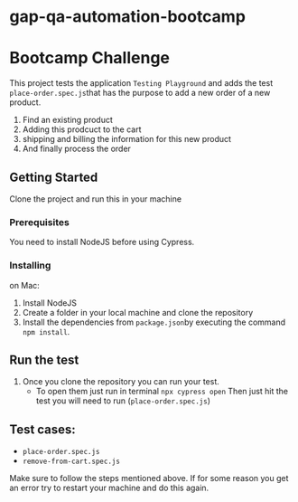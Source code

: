 # gap-qa-automation-bootcamp

# Bootcamp Challenge

This project tests the application `Testing Playground` and adds the test `place-order.spec.js`that has the purpose to add a new order of a new product.



1. Find an existing product
2. Adding this prodcuct to the cart 
3. shipping and billing the information for this new product
4. And finally process the order

## Getting Started

Clone the project and run this in your machine

### Prerequisites

You need to install NodeJS before using Cypress. 

### Installing

on Mac:

1. Install NodeJS
2. Create a folder in your local machine and clone the repository
3. Install the dependencies from `package.json`by executing the command `npm install`. 

## Run the test

1. Once you clone the repository you can run your test.
   - To open them just run in terminal `npx cypress open` Then just hit the test you will need to run (`place-order.spec.js`)

## Test cases: 

- `place-order.spec.js`
- `remove-from-cart.spec.js`

Make sure to follow the steps mentioned above. If for some reason you get an error try to restart your machine and do this again.
